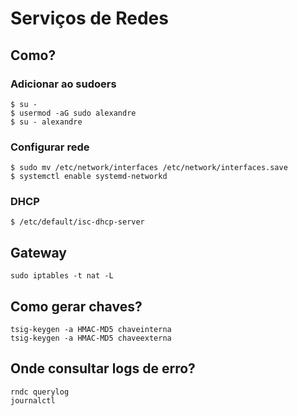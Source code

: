 # Serviços de Redes

## Como?

### Adicionar ao sudoers

```
$ su -
$ usermod -aG sudo alexandre
$ su - alexandre
```

### Configurar rede

```
$ sudo mv /etc/network/interfaces /etc/network/interfaces.save
$ systemctl enable systemd-networkd
```

### DHCP

```
$ /etc/default/isc-dhcp-server
```

## Gateway

```
sudo iptables -t nat -L
```

## Como gerar chaves?

```
tsig-keygen -a HMAC-MD5 chaveinterna
tsig-keygen -a HMAC-MD5 chaveexterna
```

## Onde consultar logs de erro?

```
rndc querylog
journalctl
```

